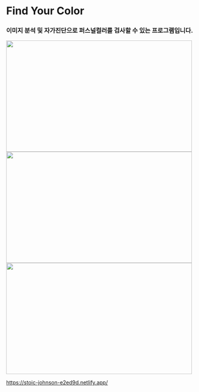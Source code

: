 # Find Your Color
### 이미지 분석 및 자가진단으로 퍼스널컬러를 검사할 수 있는 프로그램입니다.
<img src="https://user-images.githubusercontent.com/72721839/144736511-4fc13ec7-4d26-4ce7-a7db-fd380eb7b3d2.png" width="500" height="300">
<img src="https://user-images.githubusercontent.com/72721839/144736566-061b6e4b-027b-44db-8c2a-943608927e73.png" width="500" height="300">
<img src="https://user-images.githubusercontent.com/72721839/144736657-049665ef-ad69-48c2-b1cc-a7beca431a13.png" width="500" height="300">

https://stoic-johnson-e2ed9d.netlify.app/
